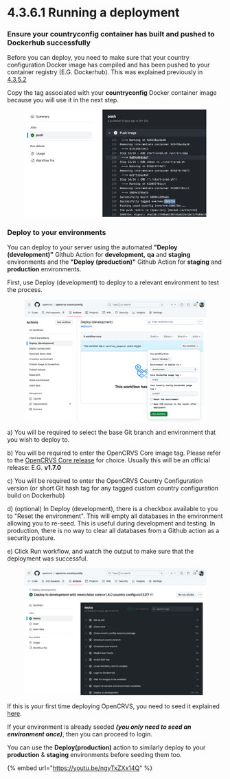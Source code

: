 # 4.3.6.1 Running a deployment

### Ensure your countryconfig container has built and pushed to Dockerhub successfully

Before you can deploy, you need to make sure that your country configuration Docker image has compiled and has been pushed to your container registry (E.G. Dockerhub).  This was explained previously in [4.3.5.2](../4.3.5-provisioning-servers/4.3.5.2-building-pushing-and-releasing-your-countryconfig-code.md)&#x20;

Copy the tag associated with your **countryconfig** Docker container image because you will use it in the next step.

<figure><img src="../../../../.gitbook/assets/Screenshot 2023-01-10 at 15.51.12.png" alt=""><figcaption></figcaption></figure>

### Deploy to your environments

You can deploy to your server using the automated **"Deploy (development)"** Github Action for **development,** **qa** and **staging** environments and the **"Deploy (production)"** Github Action for **staging** and **production** environments.&#x20;

First, use Deploy (development) to deploy to a relevant environment to test the process.

<figure><img src="../../../../.gitbook/assets/Screenshot 2024-02-13 at 17.08.06.png" alt=""><figcaption></figcaption></figure>

a) You will be required to select the base Git branch and environment that you wish to deploy to.

b) You will be required to enter the OpenCRVS Core image tag. Please refer to the [OpenCRVS Core release](https://github.com/opencrvs/opencrvs-core/releases) for choice. Usually this will be an official release: E.G. **v1.7.0**

c) You will be required to enter the OpenCRVS Country Configuration version (or short Git hash tag for any tagged custom country configuration build on Dockerhub)

d) (optional) In Deploy (development), there is a checkbox available to you to "Reset the environment".  This will empty all databases in the environment allowing you to re-seed.  This is useful during development and testing.  In production, there is no way to clear all databases from a Github action as a security posture.&#x20;

e) Click Run workflow, and watch the output to make sure that the deployment was successful.

<figure><img src="../../../../.gitbook/assets/Screenshot 2024-02-13 at 17.25.09.png" alt=""><figcaption></figcaption></figure>

If this is your first time deploying OpenCRVS, you need to seed it explained [here](4.3.6.2-seeding-a-server-environment.md).

If your environment is already seeded _**(you only need to seed an environment once)**_, then you can proceed to login. &#x20;

You can use the **Deploy(production)** action to similarly deploy to your **production** & **staging** environments before seeding them too.



{% embed url="https://youtu.be/ngyTxZXx14Q" %}
